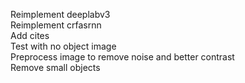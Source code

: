 Reimplement deeplabv3  
Reimplement crfasrnn  
Add cites  
Test with no object image  
Preprocess image to remove noise and better contrast  
Remove small objects  
